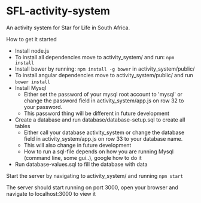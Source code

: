 # SFL-activity-system
An activity system for Star for Life in South Africa.

How to get it started
* Install node.js
* To install all dependencies move to activity_system/ and run: `npm install`
* Install bower by running: `npm install -g bower` in activity_system/public/
* To install angular dependencies move to activity_system/public/ and run `bower install`
* Install Mysql
  * Either set the password of your mysql root account to 'mysql' or change the password field in activity_system/app.js on row 32 to your password.
  * This password thing will be different in future development
* Create a database and run database/database-setup.sql to create all tables
  * Either call your database activity_system or change the database field in activity_system/app.js on row 33 to your database name.
  * This will also change in future development
  * How to run a sql-file depends on how you are running Mysql (command line, some gui..), google how to do it
* Run database-values.sql to fill the database with data

Start the server by navigating to activity_system/ and running `npm start`

The server should start running on port 3000, open your browser and navigate to localhost:3000 to view it